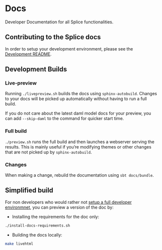 # Docs

Developer Documentation for all Splice functionalities.

## Contributing to the Splice docs

In order to setup your development environment, please see the [Development README](../DEVELOPMENT.md).

## Development Builds

### Live-preview

Running `./livepreview.sh` builds the docs using `sphinx-autobuild`. Changes
to your docs will be picked up automatically without having to run a
full build.

If you do not care about the latest daml model docs for your preview,
you can add `--skip-daml` to the command for quicker start time.

### Full build

`./preview.sh` runs the full build and then launches a webserver
serving the results. This is mainly useful if you’re modifying themes
or other changes that are not picked up by `sphinx-autobuild`.

### Changes

When making a change, rebuild the documentation using `sbt docs/bundle`.

## Simplified build

For non developers who would rather not [setup a full developer environmnet](../DEVELOPMENT.md), you can preview a version of the doc by:

- Installing the requirements for the doc only: 

```bash
./install-docs-requirements.sh
```

- Building the docs locally:

```bash
make livehtml
```
